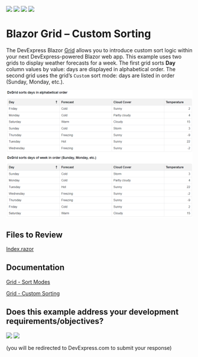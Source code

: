 <!-- default badges list -->
![](https://img.shields.io/endpoint?url=https://codecentral.devexpress.com/api/v1/VersionRange/520243944/24.2.1%2B)
[![](https://img.shields.io/badge/Open_in_DevExpress_Support_Center-FF7200?style=flat-square&logo=DevExpress&logoColor=white)](https://supportcenter.devexpress.com/ticket/details/T1106393)
[![](https://img.shields.io/badge/📖_How_to_use_DevExpress_Examples-e9f6fc?style=flat-square)](https://docs.devexpress.com/GeneralInformation/403183)
[![](https://img.shields.io/badge/💬_Leave_Feedback-feecdd?style=flat-square)](#does-this-example-address-your-development-requirementsobjectives)
<!-- default badges end -->

# Blazor Grid – Custom Sorting
 

The DevExpress Blazor [Grid](https://docs.devexpress.com/Blazor/403143/grid) allows you to introduce custom sort logic within your next DevExpress-powered Blazor web app. This example uses two grids to display weather forecasts for a week. The first grid sorts **Day** column values by value: days are displayed in alphabetical order. The second grid uses the grid’s `Custom` sort mode: days are listed in order (Sunday, Monday, etc.).

![Grids - Different Sort Modes](images/grids.png)

<!-- default file list -->
## Files to Review

[Index.razor](./GridCustomSorting/GridCustomSorting/Pages/Index.razor)
<!-- default file list end -->
## Documentation 

[Grid - Sort Modes](https://docs.devexpress.com/Blazor/DevExpress.Blazor.DxGridDataColumn.SortMode)

[Grid - Custom Sorting](https://docs.devexpress.com/Blazor/DevExpress.Blazor.DxGridDataColumn.SortMode#custom-sorting)
<!-- feedback -->
## Does this example address your development requirements/objectives?

[<img src="https://www.devexpress.com/support/examples/i/yes-button.svg"/>](https://www.devexpress.com/support/examples/survey.xml?utm_source=github&utm_campaign=blazor-dxgrid-custom-sorting&~~~was_helpful=yes) [<img src="https://www.devexpress.com/support/examples/i/no-button.svg"/>](https://www.devexpress.com/support/examples/survey.xml?utm_source=github&utm_campaign=blazor-dxgrid-custom-sorting&~~~was_helpful=no)

(you will be redirected to DevExpress.com to submit your response)
<!-- feedback end -->

